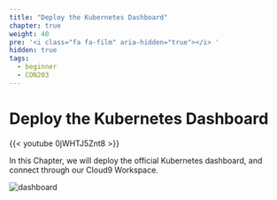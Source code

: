 ```yaml
---
title: "Deploy the Kubernetes Dashboard"
chapter: true
weight: 40
pre: '<i class="fa fa-film" aria-hidden="true"></i> '
hidden: true
tags:
  - beginner
  - CON203
---
```


# Deploy the Kubernetes Dashboard

{{< youtube 0jWHTJ5Znt8 >}}

In this Chapter, we will deploy the official Kubernetes dashboard, and connect
through our Cloud9 Workspace.

![dashboard](/images/dashboard.png)
